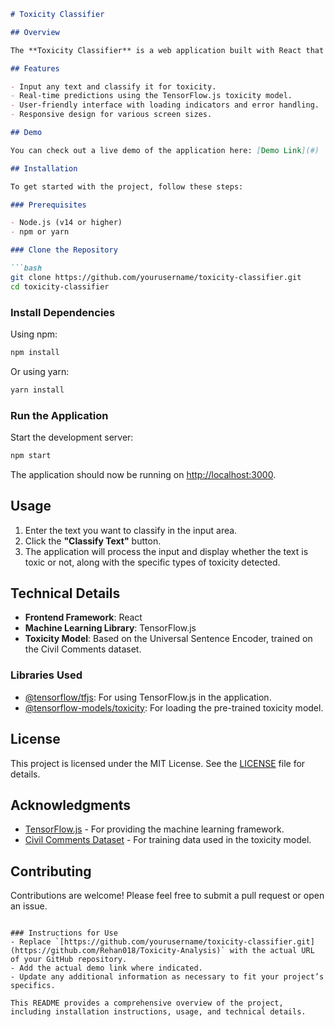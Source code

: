 ```markdown
# Toxicity Classifier

## Overview

The **Toxicity Classifier** is a web application built with React that leverages TensorFlow.js and the Toxicity model to identify whether a given text contains toxic content. The model detects various types of toxicity, such as threatening language, insults, obscenities, identity-based hate, or sexually explicit language. It is trained on the Civil Comments dataset, which contains approximately 2 million labeled comments for toxicity.

## Features

- Input any text and classify it for toxicity.
- Real-time predictions using the TensorFlow.js toxicity model.
- User-friendly interface with loading indicators and error handling.
- Responsive design for various screen sizes.

## Demo

You can check out a live demo of the application here: [Demo Link](#)

## Installation

To get started with the project, follow these steps:

### Prerequisites

- Node.js (v14 or higher)
- npm or yarn

### Clone the Repository

```bash
git clone https://github.com/yourusername/toxicity-classifier.git
cd toxicity-classifier
```

### Install Dependencies

Using npm:

```bash
npm install
```

Or using yarn:

```bash
yarn install
```

### Run the Application

Start the development server:

```bash
npm start
```

The application should now be running on [http://localhost:3000](http://localhost:3000).

## Usage

1. Enter the text you want to classify in the input area.
2. Click the **"Classify Text"** button.
3. The application will process the input and display whether the text is toxic or not, along with the specific types of toxicity detected.

## Technical Details

- **Frontend Framework**: React
- **Machine Learning Library**: TensorFlow.js
- **Toxicity Model**: Based on the Universal Sentence Encoder, trained on the Civil Comments dataset.

### Libraries Used

- [@tensorflow/tfjs](https://www.npmjs.com/package/@tensorflow/tfjs): For using TensorFlow.js in the application.
- [@tensorflow-models/toxicity](https://www.npmjs.com/package/@tensorflow-models/toxicity): For loading the pre-trained toxicity model.

## License

This project is licensed under the MIT License. See the [LICENSE](LICENSE) file for details.

## Acknowledgments

- [TensorFlow.js](https://www.tensorflow.org/js) - For providing the machine learning framework.
- [Civil Comments Dataset](https://figshare.com/articles/data_json/7376747) - For training data used in the toxicity model.

## Contributing

Contributions are welcome! Please feel free to submit a pull request or open an issue.

```

### Instructions for Use
- Replace `[https://github.com/yourusername/toxicity-classifier.git](https://github.com/Rehan018/Toxicity-Analysis)` with the actual URL of your GitHub repository.
- Add the actual demo link where indicated.
- Update any additional information as necessary to fit your project’s specifics. 

This README provides a comprehensive overview of the project, including installation instructions, usage, and technical details.
